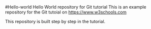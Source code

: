 
#Hello-world
Hello World repository for Git tutorial
This is an example repository for the Git tutoial on https://www.w3schools.com

This repository is built step by step in the tutorial.

